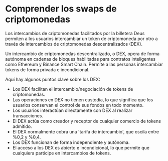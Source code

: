 # Comprender los swaps de criptomonedas

Los intercambios de criptomonedas facilitados por la billetera Deus permiten a los usuarios intercambiar un token de criptomoneda por otro a través de intercambios de criptomonedas descentralizados (DEX).

Un intercambio de criptomonedas descentralizado, o DEX, opera de forma autónoma en cadenas de bloques habilitadas para contratos inteligentes como Ethereum y Binance Smart Chain. Permite a las personas intercambiar tokens de forma privada e incondicional.

Aquí hay algunos puntos clave sobre los DEX:

- Los DEX facilitan el intercambio/negociación de tokens de criptomonedas.
- Las operaciones en DEX no tienen custodia, lo que significa que los usuarios conservan el control de sus fondos en todo momento.
- Los usuarios interactúan directamente con DEX al realizar transacciones.
- El DEX actúa como creador y receptor de cualquier comercio de tokens admitido.
- El DEX normalmente cobra una 'tarifa de intercambio', que oscila entre %0,2 y %0,4.
- Los DEX funcionan de forma independiente y autónoma.
- El acceso a los DEX es abierto e incondicional, lo que permite que cualquiera participe en intercambios de tokens.